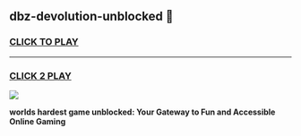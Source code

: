 
## dbz-devolution-unblocked 👋
<h3>
<a href="https://premium.freeplayer.one?title=dbz-devolution-unblocked&ref=14F">CLICK TO PLAY</a></h3>
<hr>

<h3>
<a href="https://premium.freeplayer.one?title=dbz-devolution-unblocked&ref=14F">CLICK 2 PLAY</a>
  
</h3>

<a href="https://premium.freeplayer.one?title=dbz-devolution-unblocked&ref=12F/"><img src="https://clearcache.store/games.png"></a>


**worlds hardest game unblocked: Your Gateway to Fun and Accessible Online Gaming**
